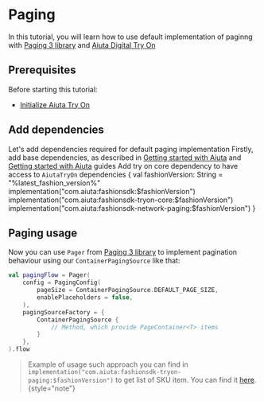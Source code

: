 # Paging

In this tutorial, you will learn how to use default implementation of paginng with
[Paging 3 library](https://developer.android.com/topic/libraries/architecture/paging/v3-overview) and
[Aiuta Digital Try On](https://developer.aiuta.com/products/digital-try-on)

## Prerequisites

Before starting this tutorial:
- [Initialize Aiuta Try On](Getting-started-with-Fashion-Try-On.md)


## Add dependencies

Let's add dependencies required for default paging implementation
<procedure collapsible="false">
    <step>Firstly, add base dependencies, as described in
    <a href="Getting-started-with-Fashion.md" anchor="add-dependencies">Getting started with Aiuta</a>
    and
    <a href="Getting-started-with-Fashion-Try-On.md" anchor="add-dependencies">Getting started with Aiuta</a>
    guides
    </step>
    <step>Add try on core dependency to have access to <code>AiutaTryOn</code>
        <code-block lang="kotlin">
            dependencies {
                val fashionVersion: String = "%latest_fashion_version%"
                implementation("com.aiuta:fashionsdk:$fashionVersion")
                implementation("com.aiuta:fashionsdk-tryon-core:$fashionVersion")
                implementation("com.aiuta:fashionsdk-network-paging:$fashionVersion")
            }
        </code-block>
    </step>
</procedure>


## Paging usage

Now you can use `Pager` from [Paging 3 library](https://developer.android.com/topic/libraries/architecture/paging/v3-overview)
to implement pagination behaviour using our `ContainerPagingSource` like that:
```kotlin
val pagingFlow = Pager(
    config = PagingConfig(
        pageSize = ContainerPagingSource.DEFAULT_PAGE_SIZE,
        enablePlaceholders = false,
    ),
    pagingSourceFactory = {
        ContainerPagingSource {
            // Method, which provide PageContainer<T> items
        }
    },
).flow
```

> Example of usage such approach you can find in `implementation("com.aiuta:fashionsdk-tryon-paging:$fashionVersion")`
> to get list of SKU item. You can find it [here](https://github.com/aiuta-com/android-sdk/blob/4df9d1fa9b8800b81938196f39661c202c399aa3/aiuta-tryon-paging/src/main/kotlin/com/aiuta/fashionsdk/tryon/paging/FashionTryOnPagingExtensions.kt#L14).
{style="note"}
